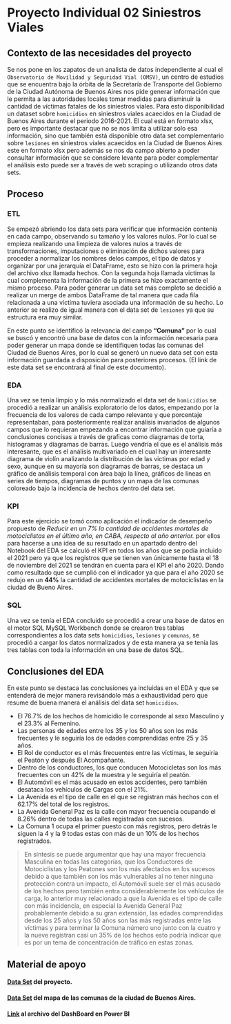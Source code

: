 # Proyecto Individual 02 Siniestros Viales
 
## Contexto de las necesidades del proyecto 

Se nos pone en los zapatos de un analista de datos independiente al cual el `Observatorio de Movilidad y Seguridad Vial (OMSV)`, un centro de estudios que se encuentra bajo la órbita de la Secretaría de Transporte del Gobierno de la Ciudad Autónoma de Buenos Aires nos pide generar información que le permita a las autoridades locales tomar medidas para disminuir la cantidad de víctimas fatales de los siniestros viales. Para esto disponibilidad un dataset sobre `homicidios` en siniestros viales acaecidos en la Ciudad de Buenos Aires durante el periodo 2016-2021. El cual está en formato xlsx, pero es importante destacar que no se nos limita a utilizar solo esa información, sino que también está disponible otro data set complementario sobre `lesiones` en siniestros viales acaecidos en la Ciudad de Buenos Aires este en formato xlsx pero además se nos da campo abierto a poder consultar información que se considere levante para poder complementar el análisis esto puede ser a través de web scraping o utilizando otros data sets. 

## Proceso 

### ETL
Se empezó abriendo los data sets para verificar que información contenía en cada campo, observando su tamaño y los valores nulos. Por lo cual se empieza realizando una limpieza de valores nulos a través de transformaciones, imputaciones o eliminación de dichos valores para proceder a normalizar los nombres delos campos, el tipo de datos y organizar por una jerarquía el DataFrame, esto se hizo con la primera hoja del archivo xlsx llamada hechos. Con la segunda hoja llamada victimas la cual complementa la información de la primera se hizo exactamente el mismo proceso. Para poder generar un data set más completo se decidió a realizar un merge de ambos DataFrame de tal manera que cada fila relacionada a una víctima tuviera asociada una información de su hecho. Lo anterior se realizo de igual manera con el data set de `lesiones` ya que su estructura era muy similar. 

En este punto se identificó la relevancia del campo **“Comuna”** por lo cual se buscó y encontró una base de datos con la información necesaria para poder generar un mapa donde se identifiquen todas las comunas del Ciudad de Buenos Aires, por lo cual se generó un nuevo data set con esta información guardada a disposición para posteriores procesos. (El link de este data set se encontrará al final de este documento). 

### EDA
Una vez se tenía limpio y lo más normalizado el data set de `homicidios` se procedió a realizar un análisis exploratorio de los datos, empezando por la frecuencia de los valores de cada campo relevante y que porcentaje representaban, para posteriormente realizar análisis invariados de algunos campos que lo requieran empezando a encontrar información que guiaría a conclusiones concisas a través de graficas como diagramas de torta, histogramas y diagramas de barras. Luego vendría el que es el análisis más interesante, que es el análisis multivariado en el cual hay un interesante diagrama de violín analizando la distribución de las victimas por edad y sexo, aunque en su mayoría son diagramas de barras, se destaca un gráfico de análisis temporal con área bajo la línea, gráficos de líneas en series de tiempos, diagramas de puntos y un mapa de las comunas coloreado bajo la incidencia de hechos dentro del data set. 

### KPI
Para este ejercicio se tomó como aplicación el indicador de desempeño propuesto de *Reducir en un 7% la cantidad de accidentes mortales de motociclistas en el último año, en CABA, respecto al año anterior.* por ellos para hacerse a una idea de su resultado en un apartado dentro del Notebook del EDA se calculó el KPI en todos los años que se podía incluido el 2021 pero ya que los registros que se tienen van únicamente hasta el 18 de noviembre del 2021 se tendrán en cuenta para el KPI el año 2020. Dando como resultado que se cumplió con el indicador ya que para el año 2020 se redujo en un **44%** la cantidad de accidentes mortales de motociclistas en la ciudad de Bueno Aires. 

### SQL 
Una vez se tenía el EDA concluido se procedió a crear una base de datos en el motor SQL MySQL Workbench donde se crearon tres tablas correspondientes a los data sets `homicidios`, `lesiones` y `comunas`, se procedió a cargar los datos normalizados y de esta manera ya se tenía las tres tablas con toda la información en una base de datos SQL. 

## Conclusiones del EDA 

En este punto se destaca las conclusiones ya incluidas en el EDA y que se entenderá de mejor manera revisándolo más a exhaustividad pero que resume de buena manera el análisis del data set `homicidios`. 

- El 76.7% de los hechos de homicidio le corresponde al sexo Masculino y el 23.3% al Femenino. 
- Las personas de edades entre los 35 y los 50 años son los más frecuentes y le seguiría los de edades comprendidas entre 25 y 35 años. 
- El Rol de conductor es el más frecuentes entre las víctimas, le seguiría el Peatón y después El Acompañante. 
- Dentro de los conductores, los que conducen Motocicletas son los más frecuentes con un 42% de la muestra y le seguiría el peatón. 
- El Automóvil es el más acusado en estos accidentes, pero también desataca los vehículos de Cargas con el 21%. 
- La Avenida es el tipo de calle en el que se registran más hechos con el 62.17% del total de los registros. 
- La Avenida General Paz es la calle con mayor frecuencia ocupando el 8.26% dentro de todas las calles registradas con sucesos. 
- La Comuna 1 ocupa el primer puesto con más registros, pero detrás le siguen la 4 y la 9 todas estas con más de un 10% de los hechos registrados. 

> En síntesis se puede argumentar que hay una mayor frecuencia Masculina en todas las categorías, que los Conductores de Motociclistas y los Peatones son los más afectados en los sucesos debido a que también son los más vulnerables al no tener ninguna protección contra un impacto, el Automóvil suele ser el más acusado de los hechos pero también entra considerablemente los vehículos de carga, lo anterior muy relacionado a que la Avenida es el tipo de calle con más incidencia, en especial la Avenida General Paz probablemente debido a su gran extensión, las edades comprendidas desde los 25 años y los 50 años son las más registradas entre las víctimas y para terminar la Comuna número uno junto con la cuatro y la nueve registran casi un 35% de los hechos esto podría indicar que es por un tema de concentración de tráfico en estas zonas. 

## Material de apoyo 

#### [Data Set](https://data.buenosaires.gob.ar/dataset/victimas-siniestros-viales) del proyecto. 

#### [Data Set](https://data.buenosaires.gob.ar/dataset/comunas) del mapa de las comunas de la ciudad de Buenos Aires. 

#### [Link](https://drive.google.com/drive/folders/1gXIGEOGLfdovzyx0xX9N5ZkDcLYjYxWy?usp=sharing) al archivo del DashBoard en Power BI 
